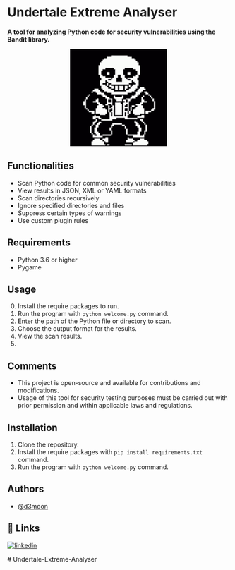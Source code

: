 # Undertale Extreme Analyser

**A tool for analyzing Python code for security vulnerabilities using the Bandit library.**

<p align="center">
  <img src="undertale.gif">
</p>

## Functionalities
- Scan Python code for common security vulnerabilities
- View results in JSON, XML or YAML formats
- Scan directories recursively
- Ignore specified directories and files
- Suppress certain types of warnings
- Use custom plugin rules

## Requirements
- Python 3.6 or higher
- Pygame

## Usage
0. Install the require packages to run.
1. Run the program with `python welcome.py` command.
2. Enter the path of the Python file or directory to scan.
3. Choose the output format for the results. 
4. View the scan results.
5. 
## Comments
- This project is open-source and available for contributions and modifications.
- Usage of this tool for security testing purposes must be carried out with prior permission and within applicable laws and regulations.

## Installation

1. Clone the repository.
2. Install the require packages with `pip install requirements.txt` command.
3. Run the program with `python welcome.py` command.

## Authors

- [@d3moon](https://github.com/d3moon)

## 🔗 Links

[![linkedin](https://img.shields.io/badge/linkedin-0A66C2?style=for-the-badge&logo=linkedin&logoColor=white)](https://www.linkedin.com/in/d3moon)

#   U n d e r t a l e - E x t r e m e - A n a l y s e r 
 
 